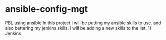 # ansible-config-mgt
PBL using ansible
In this project i will be putting my ansible skills to use. and also bettering my jenkins skills. 
i will be adding a new skills to the list. 1) Jenkins
